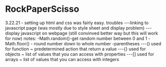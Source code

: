 # RockPaperScisso

3.22.21 - setting up html and css was fairly easy. 
    troubles 
    ---linking to javascript page (was mostly due to style sheet and display problem)
    ---display javascript on webpage (still convinved better way but this will work for now)
    notes:
    -Math.random()-get random number between 0 and 1 
    -Math.floor() - round number down to whole number
    -parentheses
    ---() used for function ~ predetermined action that return a value
    ---{} used for objects ~ list of values that you can access with properties
    ---[] used for arrays ~ list of values that you can access with integers


<!-- pretty things up. maybe fix pop up (ex. alert) page to look better-->

<!-- think about trying switch when update code for next project (for cleaner code) -->